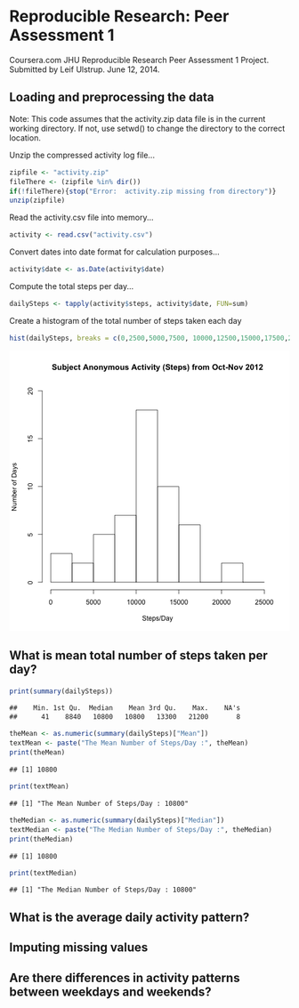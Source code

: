 # Reproducible Research: Peer Assessment 1
Coursera.com JHU Reproducible Research Peer Assessment 1 Project.
Submitted by Leif Ulstrup.  June 12, 2014.


## Loading and preprocessing the data
Note: This code assumes that the activity.zip data file is in the current working directory.  If not, use setwd() to change the directory to the correct location.

Unzip the compressed activity log file...

```r
zipfile <- "activity.zip"
fileThere <- (zipfile %in% dir())
if(!fileThere){stop("Error:  activity.zip missing from directory")}
unzip(zipfile)
```

Read the activity.csv file into memory...

```r
activity <- read.csv("activity.csv")
```

Convert dates into date format for calculation purposes...

```r
activity$date <- as.Date(activity$date)
```

Compute the total steps per day...

```r
dailySteps <- tapply(activity$steps, activity$date, FUN=sum)
```

Create a histogram of the total number of steps taken each day


```r
hist(dailySteps, breaks = c(0,2500,5000,7500, 10000,12500,15000,17500,20000, 22500, 25000), main = paste("Subject Anonymous Activity (Steps) from Oct-Nov 2012"), xlab = "Steps/Day", ylab = "Number of Days" , ylim = c(0,20))
```

![plot of chunk plotHistogram](figure/plotHistogram.png) 



## What is mean total number of steps taken per day?


```r
print(summary(dailySteps))
```

```
##    Min. 1st Qu.  Median    Mean 3rd Qu.    Max.    NA's 
##      41    8840   10800   10800   13300   21200       8
```

```r
theMean <- as.numeric(summary(dailySteps)["Mean"])
textMean <- paste("The Mean Number of Steps/Day :", theMean)
print(theMean)
```

```
## [1] 10800
```

```r
print(textMean)
```

```
## [1] "The Mean Number of Steps/Day : 10800"
```

```r
theMedian <- as.numeric(summary(dailySteps)["Median"])
textMedian <- paste("The Median Number of Steps/Day :", theMedian)
print(theMedian)
```

```
## [1] 10800
```

```r
print(textMedian)
```

```
## [1] "The Median Number of Steps/Day : 10800"
```

## What is the average daily activity pattern?



## Imputing missing values



## Are there differences in activity patterns between weekdays and weekends?
